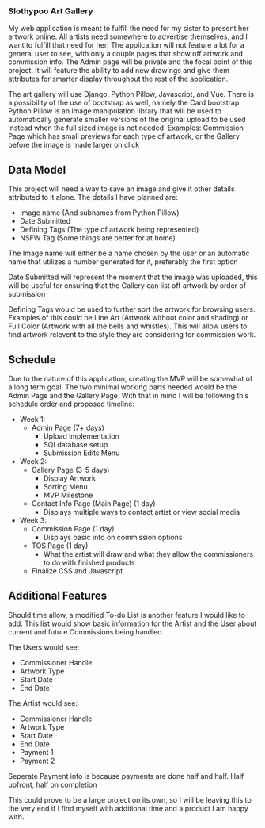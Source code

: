 ### Slothypoo Art Gallery

My web application is meant to fulfill the need for my sister to present her artwork online. All artists need somewhere to advertise themselves, and I want to fulfill that need for her! The application will not feature a lot for a general user to see, with only a couple pages that show off artwork and commission info. The Admin page will be private and the focal point of this project. It will feature the ability to add new drawings and give them attributes for smarter display throughout the rest of the application.

The art gallery will use Django, Python Pillow, Javascript, and Vue. There is a possibility of the use of bootstrap as well, namely the Card bootstrap. Python Pillow is an image manipulation library that will be used to automatically generate smaller versions of the original upload to be used instead when the full sized image is not needed. Examples: Commission Page which has small previews for each type of artwork, or the Gallery before the image is made larger on click


## Data Model

This project will need a way to save an image and give it other details attributed to it alone. The details I have planned are:
- Image name (And subnames from Python Pillow)
- Date Submitted
- Defining Tags (The type of artwork being represented)
- NSFW Tag (Some things are better for at home)

The Image name will either be a name chosen by the user or an automatic name that utilizes a number generated for it, preferably the first option

Date Submitted will represent the moment that the image was uploaded, this will be useful for ensuring that the Gallery can list off artwork by order of submission

Defining Tags would be used to further sort the artwork for browsing users. Examples of this could be Line Art (Artwork without color and shading) or Full Color (Artwork with all the bells and whistles). This will allow users to find artwork relevent to the style they are considering for commission work.

## Schedule

Due to the nature of this application, creating the MVP will be somewhat of a long term goal. The two minimal working parts needed would be the Admin Page and the Gallery Page. With that in mind I will be following this schedule order and proposed timeline:
- Week 1:
    - Admin Page (7+ days)
        - Upload implementation
        - SQLdatabase setup
        - Submission Edits Menu
- Week 2:
    - Gallery Page (3-5 days)
        - Display Artwork
        - Sorting Menu
        - MVP Milestone
    - Contact Info Page (Main Page) (1 day)
        - Displays multiple ways to contact artist or view social media
- Week 3:
    - Commission Page (1 day)
        - Displays basic info on commission options
    - TOS Page (1 day)
        - What the artist will draw and what they allow the commissioners to do with finished products
    - Finalize CSS and Javascript 

## Additional Features

Should time allow, a modified To-do List is another feature I would like to add. This list would show basic information for the Artist and the User about current and future Commissions being handled.

The Users would see:
- Commissioner Handle
- Artwork Type
- Start Date
- End Date

The Artist would see:
- Commissioner Handle
- Artwork Type
- Start Date
- End Date
- Payment 1
- Payment 2

Seperate Payment info is because payments are done half and half. Half upfront, half on completion

This could prove to be a large project on its own, so I will be leaving this to the very end if I find myself with additional time and a product I am happy with.